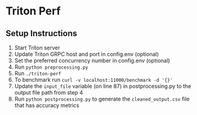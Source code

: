 # Triton Perf

## Setup Instructions

1. Start Triton server
2. Update Triton GRPC host and port in config.env (optional)
3. Set the preferred concurrency number in config.env (optional)
4. Run `python preprocessing.py`
5. Run `./triton-perf`
6. To benchmark run `curl -v localhost:11000/benchmark -d '{}'`
7. Update the `input_file` variable (on line 87) in postprocessing.py to the output file path from step 4
8. Run `python postprocessing.py` to generate the `cleaned_output.csv` file that has accuracy metrics